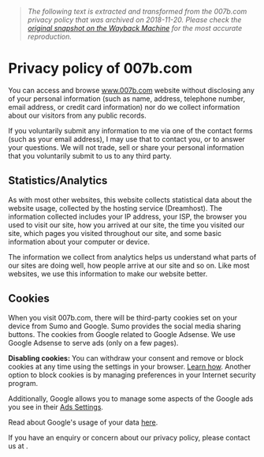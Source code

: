 > *The following text is extracted and transformed from the 007b.com privacy policy that was archived on 2018-11-20. Please check the [original snapshot on the Wayback Machine](https://web.archive.org/web/20181120022937id_/http%3A//www.007b.com/privacy.php) for the most accurate reproduction.*

# Privacy policy of 007b.com

You can access and browse www.007b.com website without disclosing any of your personal information (such as name, address, telephone number, email address, or credit card information) nor do we collect information about our visitors from any public records.

If you voluntarily submit any information to me via one of the contact forms (such as your email address), I may use that to contact you, or to answer your questions. We will not trade, sell or share your personal information that you voluntarily submit to us to any third party.

  


## Statistics/Analytics

As with most other websites, this website collects statistical data about the website usage, collected by the hosting service (Dreamhost). The information collected includes your IP address, your ISP, the browser you used to visit our site, how you arrived at our site, the time you visited our site, which pages you visited throughout our site, and some basic information about your computer or device.

The information we collect from analytics helps us understand what parts of our sites are doing well, how people arrive at our site and so on. Like most websites, we use this information to make our website better.

  


## Cookies

When you visit 007b.com, there will be third-party cookies set on your device from Sumo and Google. Sumo provides the social media sharing buttons. The cookies from Google related to Google Adsense. We use Google Adsense to serve ads (only on a few pages).

**Disabling cookies:** You can withdraw your consent and remove or block cookies at any time using the settings in your browser. [Learn how](http://www.allaboutcookies.org/manage-cookies/stop-cookies-installed.html). Another option to block cookies is by managing preferences in your Internet security program.

Additionally, Google allows you to manage some aspects of the Google ads you see in their [Ads Settings](http://www.google.com/ads/preferences/?hl=en).

Read about Google's usage of your data [ here](https://policies.google.com/privacy/partners?hl=en). 

If you have an enquiry or concern about our privacy policy, please contact us at .
